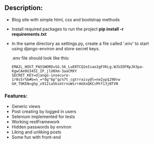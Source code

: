## Description:
* Blog site with simple html, css and bootstrap methods 

* Install required packages to run the project **pip install -r requirements.txt**
     
* In the same directory as settings.py, create a file called ‘.env’ to start using django-environ and store secret keys.
     
     .env file should look like this:
     
      EMAIL_HOST_PASSWORD=SG.56_LuERTCQ2eIsao2gFVKLg.WJUIDFRpJK3pa-KgwCAe0U345I_IF_jlU0Xm-3aaCMXY
      SECRET_KEY=django-insecure-1r0s5r%b#b=n_=*dg^6p^qc%7t_cgtrraisy@l=ne2yp$290rw
      GH_TOKEN=ghp_x912ia5bimtrnuWsrrAUXxQKCcMtfi3jNTVN

### Features:
* Generic views
* Post creating by logged in users
* Selenium implemented for tests
* Working restFramework
* Hidden passwords by environ
* Liking and unliking posts
* Some fun with front-end
